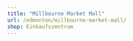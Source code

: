 ```yaml
---
title: "Millbourne Market Mall"
url: /edmonton/millbourne-market-mall/
shop: Einkaufszentrum
---
```

